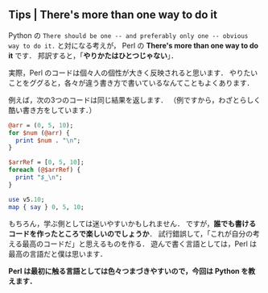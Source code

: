 ## Tips | There's more than one way to do it

Python の `There should be one -- and preferably only one -- obvious way to do it.` と対になる考えが，
Perl の **There's more than one way to do it** です．
邦訳すると，「**やりかたはひとつじゃない**」．

実際，Perl のコードは個々人の個性が大きく反映されると思います．
やりたいことをググると，各々が違う書き方で書いているなんてこともよくあります．

例えば，次の3つのコードは同じ結果を返します．
（例ですから，わざとらしく酷い書き方をしています．）

```perl
@arr = (0, 5, 10);
for $num (@arr) {
  print $num . "\n";
}
```

```perl
$arrRef = [0, 5, 10];
foreach (@$arrRef) {
  print "$_\n";
}
```

```perl
use v5.10;
map { say } 0, 5, 10;
```

もちろん，学ぶ側としては迷いやすいかもしれません．
ですが，**誰でも書けるコードを作ったところで楽しいのでしょうか**．
試行錯誤して，「これが自分の考える最高のコードだ」と思えるものを作る．
遊んで書く言語としては，Perl は最高の言語だと僕は思います．

**Perl は最初に触る言語としては色々つまづきやすいので，今回は Python を教えます．**
